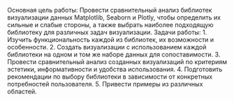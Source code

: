 Основная цель работы: Провести сравнительный анализ библиотек визуализации данных Matplotlib, Seaborn и Plotly, чтобы определить их сильные и слабые стороны, а также выбрать наиболее подходящую библиотеку для различных задач визуализации.
Задачи работы:
    1. Изучить функциональность каждой из библиотек, их возможности и особенности.
    2. Создать визуализации с использованием каждой библиотеки на одном и том же наборе данных для сопоставимости.
    3. Провести сравнительный анализ созданных визуализаций по критериям эстетики, информативности и удобства использования.
    4. Подготовить рекомендации по выбору библиотеки в зависимости от конкретных потребностей пользователя.
    5. Привести примеры из различных областей.
